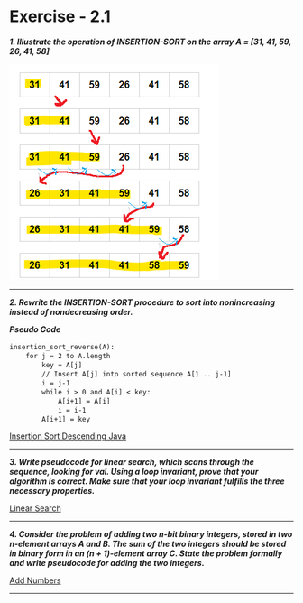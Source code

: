 # Exercise - 2.1


***1. Illustrate the operation of INSERTION-SORT on the array A = [31, 41, 59, 26, 41, 58]***

![img.png](img.png)


---

***2. Rewrite the INSERTION-SORT procedure to sort into nonincreasing instead of nondecreasing order.***

 ***Pseudo Code***
```
insertion_sort_reverse(A):
    for j = 2 to A.length
        key = A[j]
        // Insert A[j] into sorted sequence A[1 .. j-1]
        i = j-1
        while i > 0 and A[i] < key:
            A[i+1] = A[i]
            i = i-1
        A[i+1] = key
```
[Insertion Sort Descending Java](https://github.com/pctablet505/CLRS/blob/532c6f6b32f533115a34065e7b19cec67d5a88c9/Foundations/2%20-%20Getting%20Started/exercises/2.1/InsertionSortDescending.java)


---
***3. Write pseudocode for linear search, which scans through the sequence, looking for val. Using a loop invariant, prove that your algorithm is correct. Make sure that your loop invariant fulfills the three necessary properties.***

[Linear Search](https://github.com/pctablet505/CLRS/blob/532c6f6b32f533115a34065e7b19cec67d5a88c9/Foundations/2%20-%20Getting%20Started/exercises/2.1/LinearSearch.java)

---
***4. Consider the problem of adding two n-bit binary integers, stored in two n-element arrays A and B. The sum of the two integers should be stored in binary form in an (n + 1)-element array C. State the problem formally and write pseudocode for adding the two integers.***

[Add Numbers](https://github.com/pctablet505/CLRS/blob/532c6f6b32f533115a34065e7b19cec67d5a88c9/Foundations/2%20-%20Getting%20Started/exercises/2.1/AddNumbers.java)

---
